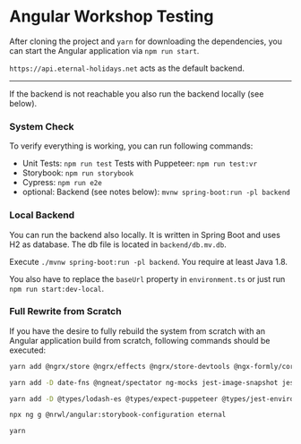 # Angular Workshop Testing

After cloning the project and `yarn` for downloading the dependencies, you can
start the Angular application via `npm run start`.

`https://api.eternal-holidays.net` acts as the default backend.

---

If the backend is not reachable you also run the backend locally (see below).

### System Check

To verify everything is working, you can run following commands:

- Unit Tests: `npm run test`
  Tests with Puppeteer: `npm run test:vr`
- Storybook: `npm run storybook`
- Cypress: `npm run e2e`
- optional: Backend (see notes below): `mvnw spring-boot:run -pl backend`

### Local Backend

You can run the backend also locally. It is written in Spring Boot and uses H2
as database. The db file is located in `backend/db.mv.db`.

Execute `./mvnw spring-boot:run -pl backend`. You require at least Java 1.8.

You also have to replace the `baseUrl` property in `environment.ts` or just
run `npm run start:dev-local`.

### Full Rewrite from Scratch

If you have the desire to fully rebuild the system from scratch with an Angular
application build from scratch, following commands should be executed:

```bash
yarn add @ngrx/store @ngrx/effects @ngrx/store-devtools @ngx-formly/core @ngx-formly/material lodash-es

yarn add -D date-fns @ngneat/spectator ng-mocks jest-image-snapshot jest-puppeteer ngx-build-plus rxjs-marbles puppeteer puppeteer-full-page-screenshot @nrwl/storybook

yarn add -D @types/lodash-es @types/expect-puppeteer @types/jest-environment-puppeteer @types/jest-image-snapshot @types/puppeteer

npx ng g @nrwl/angular:storybook-configuration eternal

yarn

```

